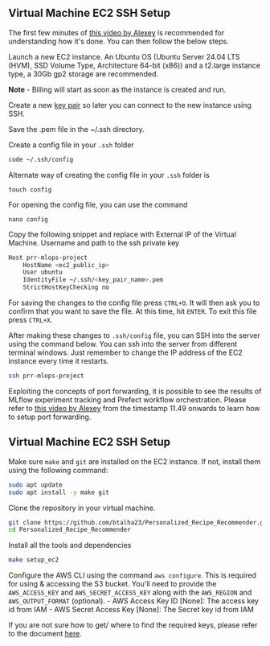 ## Virtual Machine EC2 SSH Setup

The first few minutes of [this video by Alexey](https://www.youtube.com/watch?v=IXSiYkP23zo) is recommended for understanding how it's done. You can then follow the below steps.

Launch a new EC2 instance. An Ubuntu OS (Ubuntu Server 24.04 LTS (HVM), SSD Volume Type, Architecture 64-bit (x86)) and a t2.large instance type, a 30Gb gp2 storage are recommended. 

**Note** - Billing will start as soon as the instance is created and run.

Create a new [key pair](https://docs.aws.amazon.com/AWSEC2/latest/UserGuide/create-key-pairs.html) so later you can connect to the new instance using SSH.

Save the .pem file in the ~/.ssh directory.

Create a config file in your `.ssh` folder

```bash
code ~/.ssh/config
```

Alternate way of creating the config file in your `.ssh` folder is

```
touch config
```

For opening the config file, you can use the command

```
nano config
```

Copy the following snippet and replace with External IP of the Virtual Machine. Username and path to the ssh private key

```bash
Host prr-mlops-project
    HostName <ec2_public_ip>
    User ubuntu
    IdentityFile ~/.ssh/<key_pair_name>.pem
    StrictHostKeyChecking no
```
For saving the changes to the config file press `CTRL+O`. It will then ask you to confirm that you want to save the file. At this time, hit `ENTER`. To exit this file press `CTRL+X`.

After making these changes to `.ssh/config` file, you can SSH into the server using the command below. You can ssh into the server from different terminal windows. Just remember to change the IP address of the EC2 instance every time it restarts.

```bash
ssh prr-mlops-project
```

Exploiting the concepts of port forwarding, it is possible to see the results of MLflow experiment tracking and Prefect workflow orchestration. Please refer to [this video by Alexey](https://youtu.be/IXSiYkP23zo?si=D1v6gBw-EZHnW5_V) from the timestamp 11.49 onwards to learn how to setup port forwarding.

## Virtual Machine EC2 SSH Setup

Make sure `make` and `git` are installed on the EC2 instance. If not, install them using the following command:

```bash
sudo apt update
sudo apt install -y make git
```

Clone the repository in your virtual machine.

```bash
git clone https://github.com/btalha23/Personalized_Recipe_Recommender.git && \
cd Personalized_Recipe_Recommender
```

Install all the tools and dependencies

```bash
make setup_ec2
```

Configure the AWS CLI using the command `aws configure`. This is required for using & accessing the S3 bucket. You'll need to provide the `AWS_ACCESS_KEY` and `AWS_SECRET_ACCESS_KEY` along with the `AWS_REGION` and `AWS_OUTPUT_FORMAT` (optional).
    - AWS Access Key ID [None]: The access key id from IAM 
    - AWS Secret Access Key [None]: The Secret key id from IAM

If you are not sure how to get/ where to find the required keys, please refer to the document [here](setup/aws_account.md).